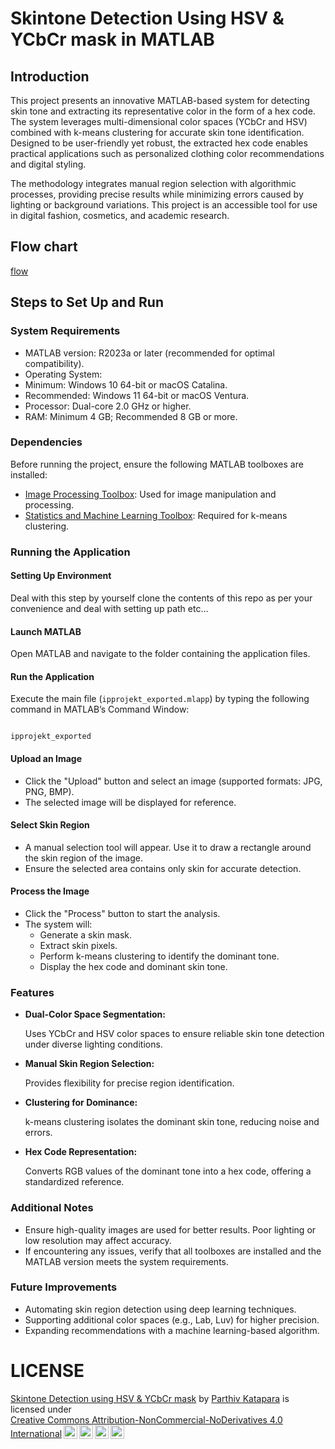 # Skintone Detection Using HSV & YCbCr mask in MATLAB 
## Introduction
This project presents an innovative MATLAB-based system for detecting skin tone and extracting its representative color in the form of a hex code. The system leverages multi-dimensional color spaces (YCbCr and HSV) combined with k-means clustering for accurate skin tone identification. Designed to be user-friendly yet robust, the extracted hex code enables practical applications such as personalized clothing color recommendations and digital styling.

The methodology integrates manual region selection with algorithmic processes, providing precise results while minimizing errors caused by lighting or background variations. This project is an accessible tool for use in digital fashion, cosmetics, and academic research.
## Flow chart
[flow](https://postimg.cc/bdQJznFv)

## Steps to Set Up and Run
### System Requirements
- MATLAB version: R2023a or later (recommended for optimal compatibility).
- Operating System:
- Minimum: Windows 10 64-bit or macOS Catalina.
- Recommended: Windows 11 64-bit or macOS Ventura.
- Processor: Dual-core 2.0 GHz or higher.
- RAM: Minimum 4 GB; Recommended 8 GB or more.
### Dependencies
Before running the project, ensure the following MATLAB toolboxes are installed:

- [Image Processing Toolbox](https://in.mathworks.com/products/image-processing.html): Used for image manipulation and processing.
- [Statistics and Machine Learning Toolbox](https://in.mathworks.com/products/statistics.html): Required for k-means clustering.
  
### Running the Application

<h4>Setting Up Environment </h4>
Deal with this step by yourself 
clone the contents of this repo as per your convenience and deal with setting up path etc...

<h4>Launch MATLAB</h4>
<p>Open MATLAB and navigate to the folder containing the application files.</p>

<h4>Run the Application</h4>
<p>Execute the main file (<code>ipprojekt_exported.mlapp</code>) by typing the following command in MATLAB’s Command Window:</p>
<pre><code>
ipprojekt_exported
</code></pre>

<h4>Upload an Image</h4>
<ul>
  <li>Click the "Upload" button and select an image (supported formats: JPG, PNG, BMP).</li>
  <li>The selected image will be displayed for reference.</li>
</ul>

<h4>Select Skin Region</h4>
<ul>
  <li>A manual selection tool will appear. Use it to draw a rectangle around the skin region of the image.</li>
  <li>Ensure the selected area contains only skin for accurate detection.</li>
</ul>

<h4>Process the Image</h4>
<ul>
  <li>Click the "Process" button to start the analysis.</li>
  <li>The system will:
    <ul>
      <li>Generate a skin mask.</li>
      <li>Extract skin pixels.</li>
      <li>Perform k-means clustering to identify the dominant tone.</li>
      <li>Display the hex code and dominant skin tone.</li>
    </ul>
  </li>
</ul>


### Features

<ul>
  <li><strong>Dual-Color Space Segmentation:</strong>
    <p>Uses YCbCr and HSV color spaces to ensure reliable skin tone detection under diverse lighting conditions.</p>
  </li>
  <li><strong>Manual Skin Region Selection:</strong>
    <p>Provides flexibility for precise region identification.</p>
  </li>
  <li><strong>Clustering for Dominance:</strong>
    <p>k-means clustering isolates the dominant skin tone, reducing noise and errors.</p>
  </li>
  <li><strong>Hex Code Representation:</strong>
    <p>Converts RGB values of the dominant tone into a hex code, offering a standardized reference.</p>
  </li>
</ul>

### Additional Notes 

<ul>
  <li>Ensure high-quality images are used for better results. Poor lighting or low resolution may affect accuracy.</li>
  <li>If encountering any issues, verify that all toolboxes are installed and the MATLAB version meets the system requirements.</li>
</ul>

### Future Improvements
<ul>
  <li>Automating skin region detection using deep learning techniques.</li>
  <li>Supporting additional color spaces (e.g., Lab, Luv) for higher precision.</li>
  <li>Expanding recommendations with a machine learning-based algorithm.</li>
</ul>


# LICENSE
<p xmlns:cc="http://creativecommons.org/ns#" xmlns:dct="http://purl.org/dc/terms/"><a property="dct:title" rel="cc:attributionURL" href="https://github.com/PN-Projects/Skintone_detection_using_MATLAB">Skintone Detection using HSV & YCbCr mask</a> by <a rel="cc:attributionURL dct:creator" property="cc:attributionName" href="https://github.com/satyanandatripathi">Parthiv Katapara</a> is licensed under <a href="https://creativecommons.org/licenses/by-nc-nd/4.0/?ref=chooser-v1" target="_blank" rel="license noopener noreferrer" style="display:inline-block;">Creative Commons Attribution-NonCommercial-NoDerivatives 4.0 International<img style="height:22px!important;margin-left:3px;vertical-align:text-bottom;" src="https://mirrors.creativecommons.org/presskit/icons/cc.svg?ref=chooser-v1" alt=""><img style="height:22px!important;margin-left:3px;vertical-align:text-bottom;" src="https://mirrors.creativecommons.org/presskit/icons/by.svg?ref=chooser-v1" alt=""><img style="height:22px!important;margin-left:3px;vertical-align:text-bottom;" src="https://mirrors.creativecommons.org/presskit/icons/nc.svg?ref=chooser-v1" alt=""><img style="height:22px!important;margin-left:3px;vertical-align:text-bottom;" src="https://mirrors.creativecommons.org/presskit/icons/nd.svg?ref=chooser-v1" alt=""></a></p>
